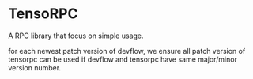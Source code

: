 # TensoRPC
A RPC library that focus on simple usage.

for each newest patch version of devflow, we ensure all patch version of tensorpc can be used if devflow and tensorpc have same major/minor version number.


